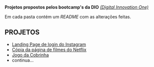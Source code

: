 **Projetos propostos pelos bootcamp's da DIO** *[(Digital Innovation One)](https://github.com/leotatu/DIO)*

Em cada pasta contém um *README* com as alterações feitas.

## PROJETOS

- [Landing Page de login do Instagram](https://github.com/leotatu/DIO/tree/main/landingPage)
- [Cópia da página de filmes do Netflix](https://github.com/leotatu/DIO/tree/main/netflix)
- [Jogo da Cobrinha](https://github.com/leotatu/DIO/tree/main/gameSnake)
- continua...

